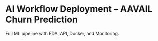 # AI Workflow Deployment – AAVAIL Churn Prediction

Full ML pipeline with EDA, API, Docker, and Monitoring.

